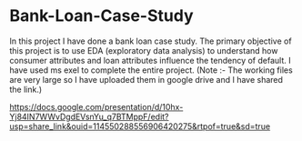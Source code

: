 # Bank-Loan-Case-Study
In this project I have done a bank loan case study. The primary objective of this project is to use EDA (exploratory data analysis) to understand how consumer attributes and loan attributes influence the tendency of default. I have used ms exel to complete the entire project. 
(Note :- The working files are very large so I have uploaded them in google drive and I have shared the link.)

https://docs.google.com/presentation/d/10hx-Yj84IN7WWvDgdEVsnYu_q7BTMppF/edit?usp=share_link&ouid=114550288556906420275&rtpof=true&sd=true
